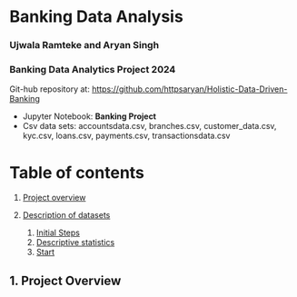 # Banking Data Analysis
### Ujwala Ramteke and Aryan Singh

### Banking Data Analytics Project 2024 

Git-hub repository at: 
https://github.com/httpsaryan/Holistic-Data-Driven-Banking

- Jupyter Notebook: **Banking Project**
- Csv data sets: accountsdata.csv, branches.csv, customer_data.csv, kyc.csv, loans.csv, payments.csv, transactionsdata.csv

# Table of contents
1. [Project overview](#projectoverview)

2. [Description of datasets](#section2)
   1. [Initial Steps](#sec2p1)
   2. [Descriptive statistics](#sec2p2)
   3. [Start](#sec2p3)






## 1. Project Overview <a name="projectoverview"></a>
